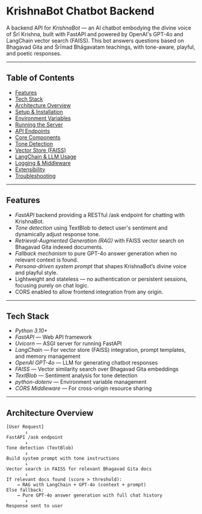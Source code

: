 # KrishnaBot Chatbot Backend

A backend API for *KrishnaBot* — an AI chatbot embodying the divine voice of Śrī Krishna, built with FastAPI and powered by OpenAI's GPT-4o and LangChain vector search (FAISS). This bot answers questions based on Bhagavad Gita and Śrīmad Bhāgavatam teachings, with tone-aware, playful, and poetic responses.

---

## Table of Contents

- [Features](#features)  
- [Tech Stack](#tech-stack)  
- [Architecture Overview](#architecture-overview)  
- [Setup & Installation](#setup--installation)  
- [Environment Variables](#environment-variables)  
- [Running the Server](#running-the-server)  
- [API Endpoints](#api-endpoints)  
- [Core Components](#core-components)  
- [Tone Detection](#tone-detection)  
- [Vector Store (FAISS)](#vector-store-faiss)  
- [LangChain & LLM Usage](#langchain--llm-usage)  
- [Logging & Middleware](#logging--middleware)  
- [Extensibility](#extensibility)  
- [Troubleshooting](#troubleshooting)  

---

## Features

- *FastAPI* backend providing a RESTful /ask endpoint for chatting with KrishnaBot.
- *Tone detection* using TextBlob to detect user's sentiment and dynamically adjust response tone.
- *Retrieval-Augmented Generation (RAG)* with FAISS vector search on Bhagavad Gita indexed documents.
- *Fallback mechanism* to pure GPT-4o answer generation when no relevant context is found.
- *Persona-driven system prompt* that shapes KrishnaBot’s divine voice and playful style.
- Lightweight and stateless — no authentication or persistent sessions, focusing purely on chat logic.
- CORS enabled to allow frontend integration from any origin.

---

## Tech Stack

- *Python 3.10+*  
- *FastAPI* — Web API framework  
- *Uvicorn* — ASGI server for running FastAPI  
- *LangChain* — For vector store (FAISS) integration, prompt templates, and memory management  
- *OpenAI GPT-4o* — LLM for generating chatbot responses  
- *FAISS* — Vector similarity search over Bhagavad Gita embeddings  
- *TextBlob* — Sentiment analysis for tone detection  
- *python-dotenv* — Environment variable management  
- *CORS Middleware* — For cross-origin resource sharing  

---

## Architecture Overview

```plaintext
[User Request]
       ↓
FastAPI /ask endpoint
       ↓
Tone detection (TextBlob)
       ↓
Build system prompt with tone instructions
       ↓
Vector search in FAISS for relevant Bhagavad Gita docs
       ↓
If relevant docs found (score > threshold):
    → RAG with LangChain + GPT-4o (context + prompt)
Else fallback:
    → Pure GPT-4o answer generation with full chat history
       ↓
Response sent to user
